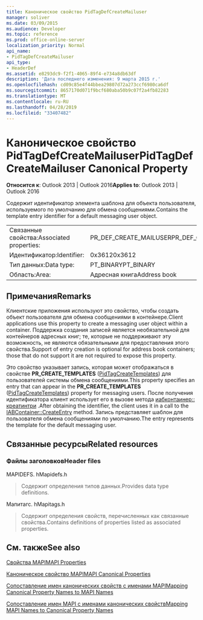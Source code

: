 ```yaml
---
title: Каноническое свойство PidTagDefCreateMailuser
manager: soliver
ms.date: 03/09/2015
ms.audience: Developer
ms.topic: reference
ms.prod: office-online-server
localization_priority: Normal
api_name:
- PidTagDefCreateMailuser
api_type:
- HeaderDef
ms.assetid: e8293dc9-f2f1-4065-89f4-e734a8db63df
description: 'Дата последнего изменения: 9 марта 2015 г.'
ms.openlocfilehash: cd09c85e4f44bbea29807d72a273ccf6980ca6df
ms.sourcegitcommit: 8657170d071f9bcf680aba50b9c07f2a4fb82283
ms.translationtype: MT
ms.contentlocale: ru-RU
ms.lasthandoff: 04/28/2019
ms.locfileid: "33407482"
---
```

# <a name="pidtagdefcreatemailuser-canonical-property"></a><span data-ttu-id="f6945-103">Каноническое свойство PidTagDefCreateMailuser</span><span class="sxs-lookup"><span data-stu-id="f6945-103">PidTagDefCreateMailuser Canonical Property</span></span>

  
  
<span data-ttu-id="f6945-104">**Относится к**: Outlook 2013 | Outlook 2016</span><span class="sxs-lookup"><span data-stu-id="f6945-104">**Applies to**: Outlook 2013 | Outlook 2016</span></span> 
  
<span data-ttu-id="f6945-105">Содержит идентификатор элемента шаблона для объекта пользователя, используемого по умолчанию для обмена сообщениями.</span><span class="sxs-lookup"><span data-stu-id="f6945-105">Contains the template entry identifier for a default messaging user object.</span></span> 
  
|||
|:-----|:-----|
|<span data-ttu-id="f6945-106">Связанные свойства:</span><span class="sxs-lookup"><span data-stu-id="f6945-106">Associated properties:</span></span>  <br/> |<span data-ttu-id="f6945-107">PR_DEF_CREATE_MAILUSER</span><span class="sxs-lookup"><span data-stu-id="f6945-107">PR_DEF_CREATE_MAILUSER</span></span>  <br/> |
|<span data-ttu-id="f6945-108">Идентификатор:</span><span class="sxs-lookup"><span data-stu-id="f6945-108">Identifier:</span></span>  <br/> |<span data-ttu-id="f6945-109">0x3612</span><span class="sxs-lookup"><span data-stu-id="f6945-109">0x3612</span></span>  <br/> |
|<span data-ttu-id="f6945-110">Тип данных:</span><span class="sxs-lookup"><span data-stu-id="f6945-110">Data type:</span></span>  <br/> |<span data-ttu-id="f6945-111">PT_BINARY</span><span class="sxs-lookup"><span data-stu-id="f6945-111">PT_BINARY</span></span>  <br/> |
|<span data-ttu-id="f6945-112">Область:</span><span class="sxs-lookup"><span data-stu-id="f6945-112">Area:</span></span>  <br/> |<span data-ttu-id="f6945-113">Адресная книга</span><span class="sxs-lookup"><span data-stu-id="f6945-113">Address book</span></span>  <br/> |
   
## <a name="remarks"></a><span data-ttu-id="f6945-114">Примечания</span><span class="sxs-lookup"><span data-stu-id="f6945-114">Remarks</span></span>

<span data-ttu-id="f6945-115">Клиентские приложения используют это свойство, чтобы создать объект пользователя для обмена сообщениями в контейнере.</span><span class="sxs-lookup"><span data-stu-id="f6945-115">Client applications use this property to create a messaging user object within a container.</span></span> <span data-ttu-id="f6945-116">Поддержка создания записей является необязательной для контейнеров адресных книг; те, которые не поддерживают эту возможность, не являются обязательными для предоставления этого свойства.</span><span class="sxs-lookup"><span data-stu-id="f6945-116">Support of entry creation is optional for address book containers; those that do not support it are not required to expose this property.</span></span> 
  
<span data-ttu-id="f6945-117">Это свойство указывает запись, которая может отображаться в свойстве **PR_CREATE_TEMPLATES** ([PidTagCreateTemplates](pidtagcreatetemplates-canonical-property.md)) для пользователей системы обмена сообщениями.</span><span class="sxs-lookup"><span data-stu-id="f6945-117">This property specifies an entry that can appear in the **PR_CREATE_TEMPLATES** ([PidTagCreateTemplates](pidtagcreatetemplates-canonical-property.md)) property for messaging users.</span></span> <span data-ttu-id="f6945-118">После получения идентификатора клиент использует его в вызове метода [иабконтаинер:: креатинтри](iabcontainer-createentry.md) .</span><span class="sxs-lookup"><span data-stu-id="f6945-118">After obtaining the identifier, the client uses it in a call to the [IABContainer::CreateEntry](iabcontainer-createentry.md) method.</span></span> <span data-ttu-id="f6945-119">Запись представляет шаблон для пользователя обмена сообщениями по умолчанию.</span><span class="sxs-lookup"><span data-stu-id="f6945-119">The entry represents the template for the default messaging user.</span></span> 
  
## <a name="related-resources"></a><span data-ttu-id="f6945-120">Связанные ресурсы</span><span class="sxs-lookup"><span data-stu-id="f6945-120">Related resources</span></span>

### <a name="header-files"></a><span data-ttu-id="f6945-121">Файлы заголовков</span><span class="sxs-lookup"><span data-stu-id="f6945-121">Header files</span></span>

<span data-ttu-id="f6945-122">MAPIDEFS. h</span><span class="sxs-lookup"><span data-stu-id="f6945-122">Mapidefs.h</span></span>
  
> <span data-ttu-id="f6945-123">Содержит определения типов данных.</span><span class="sxs-lookup"><span data-stu-id="f6945-123">Provides data type definitions.</span></span>
    
<span data-ttu-id="f6945-124">Мапитагс. h</span><span class="sxs-lookup"><span data-stu-id="f6945-124">Mapitags.h</span></span>
  
> <span data-ttu-id="f6945-125">Содержит определения свойств, перечисленных как связанные свойства.</span><span class="sxs-lookup"><span data-stu-id="f6945-125">Contains definitions of properties listed as associated properties.</span></span>
    
## <a name="see-also"></a><span data-ttu-id="f6945-126">См. также</span><span class="sxs-lookup"><span data-stu-id="f6945-126">See also</span></span>



[<span data-ttu-id="f6945-127">Свойства MAPI</span><span class="sxs-lookup"><span data-stu-id="f6945-127">MAPI Properties</span></span>](mapi-properties.md)
  
[<span data-ttu-id="f6945-128">Каноническое свойство MAPI</span><span class="sxs-lookup"><span data-stu-id="f6945-128">MAPI Canonical Properties</span></span>](mapi-canonical-properties.md)
  
[<span data-ttu-id="f6945-129">Сопоставление имен канонических свойств с именами MAPI</span><span class="sxs-lookup"><span data-stu-id="f6945-129">Mapping Canonical Property Names to MAPI Names</span></span>](mapping-canonical-property-names-to-mapi-names.md)
  
[<span data-ttu-id="f6945-130">Сопоставление имен MAPI с именами канонических свойств</span><span class="sxs-lookup"><span data-stu-id="f6945-130">Mapping MAPI Names to Canonical Property Names</span></span>](mapping-mapi-names-to-canonical-property-names.md)

